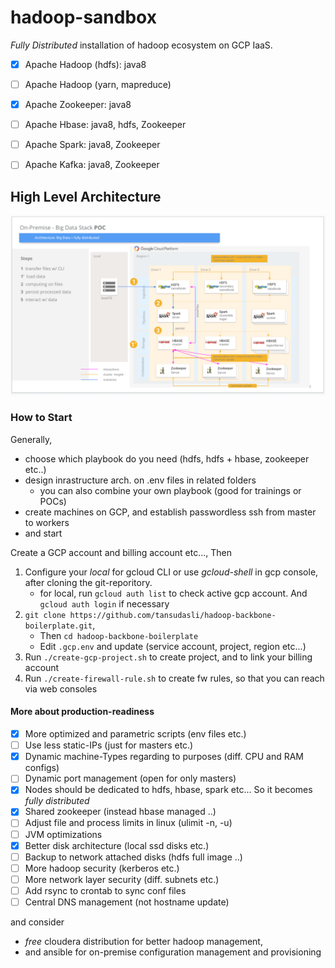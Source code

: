 # hadoop-sandbox

*Fully Distributed* installation of hadoop ecosystem on GCP IaaS.

- [x] Apache Hadoop (hdfs): java8
- [ ] Apache Hadoop (yarn, mapreduce)
- [x] Apache Zookeeper: java8
- [ ] Apache Hbase: java8, hdfs, Zookeeper
- [ ] Apache Spark: java8, Zookeeper
- [ ] Apache Kafka: java8, Zookeeper


## High Level Architecture
   
![Image](doc/hadoop-ecosystem-architecture.png)

### How to Start

Generally,

- choose which playbook do you need (hdfs, hdfs + hbase, zookeeper etc..)
- design inrastructure arch. on .env files in related folders
    - you can also combine your own playbook (good for trainings or POCs)
- create machines on GCP, and establish passwordless ssh from master to workers
- and start 

Create a GCP account and billing account etc..., Then

1. Configure your _local_ for gcloud CLI or use _gcloud-shell_ in gcp console, after cloning the git-reporitory.
    - for local, run `gcloud auth list` to check active gcp account. And `gcloud auth login` if necessary
2. `git clone https://github.com/tansudasli/hadoop-backbone-boilerplate.git`, 
    - Then `cd hadoop-backbone-boilerplate`
    - Edit `.gcp.env` and update (service account, project, region etc...)
3. Run `./create-gcp-project.sh` to create project, and to link your billing account
4. Run `./create-firewall-rule.sh` to create fw rules, so that you can reach via web consoles


#### More about production-readiness 

- [x] More optimized and parametric scripts (env files etc.)
- [ ] Use less static-IPs (just for masters etc.)
- [x] Dynamic machine-Types regarding to purposes (diff. CPU and RAM configs)
- [ ] Dynamic port management (open for only masters)
- [x] Nodes should be dedicated to hdfs, hbase, spark etc... So it becomes *fully distributed*
- [x] Shared zookeeper (instead hbase managed ..)
- [ ] Adjust file and process limits in linux (ulimit -n, -u)
- [ ] JVM optimizations
- [x] Better disk architecture (local ssd disks etc.)
- [ ] Backup to network attached disks (hdfs full image ..)
- [ ] More hadoop security (kerberos etc.)
- [ ] More network layer security (diff. subnets etc.)
- [ ] Add rsync to crontab to sync conf files
- [ ] Central DNS management (not hostname update)

and consider 
- _free_ cloudera distribution for better hadoop management,
- and ansible for on-premise configuration management and provisioning